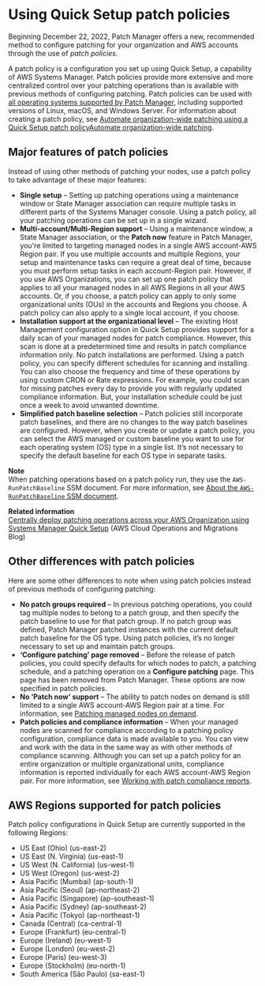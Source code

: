 # Using Quick Setup patch policies<a name="patch-manager-policies"></a>

Beginning December 22, 2022, Patch Manager offers a new, recommended method to configure patching for your organization and AWS accounts through the use of *patch policies*\. 

A patch policy is a configuration you set up using Quick Setup, a capability of AWS Systems Manager\. Patch policies provide more extensive and more centralized control over your patching operations than is available with previous methods of configuring patching\. Patch policies can be used with [all operating systems supported by Patch Manager](patch-manager-prerequisites.md#pm-prereqs), including supported versions of Linux, macOS, and Windows Server\. For information about creating a patch policy, see [Automate organization\-wide patching using a Quick Setup patch policyAutomate organization\-wide patching](quick-setup-patch-manager.md)\.

## Major features of patch policies<a name="patch-policies-about-major-features"></a>

Instead of using other methods of patching your nodes, use a patch policy to take advantage of these major features:
+ **Single setup** – Setting up patching operations using a maintenance window or State Manager association can require multiple tasks in different parts of the Systems Manager console\. Using a patch policy, all your patching operations can be set up in a single wizard\.
+ **Multi\-account/Multi\-Region support** – Using a maintenance window, a State Manager association, or the **Patch now** feature in Patch Manager, you're limited to targeting managed nodes in a single AWS account\-AWS Region pair\. If you use multiple accounts and multiple Regions, your setup and maintenance tasks can require a great deal of time, because you must perform setup tasks in each account\-Region pair\. However, if you use AWS Organizations, you can set up one patch policy that applies to all your managed nodes in all AWS Regions in all your AWS accounts\. Or, if you choose, a patch policy can apply to only some organizational units \(OUs\) in the accounts and Regions you choose\. A patch policy can also apply to a single local account, if you choose\.
+ **Installation support at the organizational level** – The existing Host Management configuration option in Quick Setup provides support for a daily scan of your managed nodes for patch compliance\. However, this scan is done at a predetermined time and results in patch compliance information only\. No patch installations are performed\. Using a patch policy, you can specify different schedules for scanning and installing\. You can also choose the frequency and time of these operations by using custom CRON or Rate expressions\. For example, you could scan for missing patches every day to provide you with regularly updated compliance information\. But, your installation schedule could be just once a week to avoid unwanted downtime\.
+ **Simplified patch baseline selection** – Patch policies still incorporate patch baselines, and there are no changes to the way patch baselines are configured\. However, when you create or update a patch policy, you can select the AWS managed or custom baseline you want to use for each operating system \(OS\) type in a single list\. It’s not necessary to specify the default baseline for each OS type in separate tasks\.

**Note**  
When patching operations based on a patch policy run, they use the `AWS-RunPatchBaseline` SSM document\. For more information, see [About the `AWS-RunPatchBaseline` SSM document](patch-manager-aws-runpatchbaseline.md)\.

**Related information**  
[Centrally deploy patching operations across your AWS Organization using Systems Manager Quick Setup](http://aws.amazon.com/blogs/mt/centrally-deploy-patching-operations-across-your-aws-organization-using-systems-manager-quick-setup/) \(AWS Cloud Operations and Migrations Blog\)

## Other differences with patch policies<a name="patch-policies-about-other-features"></a>

Here are some other differences to note when using patch policies instead of previous methods of configuring patching:
+ **No patch groups required** – In previous patching operations, you could tag multiple nodes to belong to a patch group, and then specify the patch baseline to use for that patch group\. If no patch group was defined, Patch Manager patched instances with the current default patch baseline for the OS type\. Using patch policies, it’s no longer necessary to set up and maintain patch groups\. 
+ **‘Configure patching’ page removed** – Before the release of patch policies, you could specify defaults for which nodes to patch, a patching schedule, and a patching operation on a **Configure patching** page\. This page has been removed from Patch Manager\. These options are now specified in patch policies\. 
+ **No ‘Patch now’ support** – The ability to patch nodes on demand is still limited to a single AWS account\-AWS Region pair at a time\. For information, see [Patching managed nodes on demand](patch-manager-patch-now-on-demand.md)\.
+ **Patch policies and compliance information** – When your managed nodes are scanned for compliance according to a patching policy configuration, compliance data is made available to you\. You can view and work with the data in the same way as with other methods of compliance scanning\. Although you can set up a patch policy for an entire organization or multiple organizational units, compliance information is reported individually for each AWS account\-AWS Region pair\. For more information, see [Working with patch compliance reports](patch-manager-compliance-reports.md)\.

## AWS Regions supported for patch policies<a name="patch-policies-supported-regions"></a>

Patch policy configurations in Quick Setup are currently supported in the following Regions:
+ US East \(Ohio\) \(us\-east\-2\)
+ US East \(N\. Virginia\) \(us\-east\-1\)
+ US West \(N\. California\) \(us\-west\-1\)
+ US West \(Oregon\) \(us\-west\-2\)
+ Asia Pacific \(Mumbai\) \(ap\-south\-1\)
+ Asia Pacific \(Seoul\) \(ap\-northeast\-2\)
+ Asia Pacific \(Singapore\) \(ap\-southeast\-1\)
+ Asia Pacific \(Sydney\) \(ap\-southeast\-2\)
+ Asia Pacific \(Tokyo\) \(ap\-northeast\-1\)
+ Canada \(Central\) \(ca\-central\-1\)
+ Europe \(Frankfurt\) \(eu\-central\-1\)
+ Europe \(Ireland\) \(eu\-west\-1\)
+ Europe \(London\) \(eu\-west\-2\)
+ Europe \(Paris\) \(eu\-west\-3\)
+ Europe \(Stockholm\) \(eu\-north\-1\)
+ South America \(São Paulo\) \(sa\-east\-1\)
